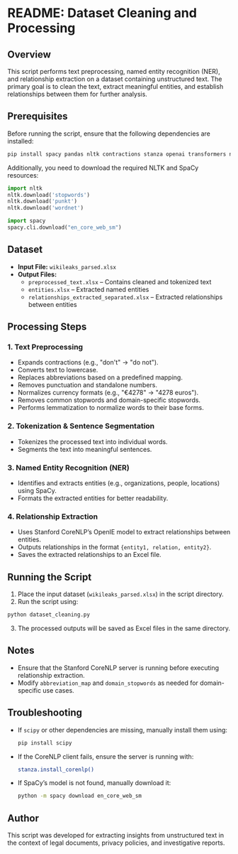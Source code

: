 # README: Dataset Cleaning and Processing

## Overview

This script performs text preprocessing, named entity recognition (NER), and relationship extraction on a dataset containing unstructured text. The primary goal is to clean the text, extract meaningful entities, and establish relationships between them for further analysis.

## Prerequisites

Before running the script, ensure that the following dependencies are installed:

```sh
pip install spacy pandas nltk contractions stanza openai transformers networkx matplotlib scipy
```

Additionally, you need to download the required NLTK and SpaCy resources:

```python
import nltk
nltk.download('stopwords')
nltk.download('punkt')
nltk.download('wordnet')

import spacy
spacy.cli.download("en_core_web_sm")
```

## Dataset

- **Input File:** `wikileaks_parsed.xlsx`
- **Output Files:**
  - `preprocessed_text.xlsx` – Contains cleaned and tokenized text
  - `entities.xlsx` – Extracted named entities
  - `relationships_extracted_separated.xlsx` – Extracted relationships between entities

## Processing Steps

### 1. Text Preprocessing

- Expands contractions (e.g., "don't" → "do not").
- Converts text to lowercase.
- Replaces abbreviations based on a predefined mapping.
- Removes punctuation and standalone numbers.
- Normalizes currency formats (e.g., "€4278" → "4278 euros").
- Removes common stopwords and domain-specific stopwords.
- Performs lemmatization to normalize words to their base forms.

### 2. Tokenization & Sentence Segmentation

- Tokenizes the processed text into individual words.
- Segments the text into meaningful sentences.

### 3. Named Entity Recognition (NER)

- Identifies and extracts entities (e.g., organizations, people, locations) using SpaCy.
- Formats the extracted entities for better readability.

### 4. Relationship Extraction

- Uses Stanford CoreNLP’s OpenIE model to extract relationships between entities.
- Outputs relationships in the format `{entity1, relation, entity2}`.
- Saves the extracted relationships to an Excel file.

## Running the Script

1. Place the input dataset (`wikileaks_parsed.xlsx`) in the script directory.
2. Run the script using:

```sh
python dataset_cleaning.py
```

3. The processed outputs will be saved as Excel files in the same directory.

## Notes

- Ensure that the Stanford CoreNLP server is running before executing relationship extraction.
- Modify `abbreviation_map` and `domain_stopwords` as needed for domain-specific use cases.

## Troubleshooting

- If `scipy` or other dependencies are missing, manually install them using:
  ```sh
  pip install scipy
  ```
- If the CoreNLP client fails, ensure the server is running with:
  ```sh
  stanza.install_corenlp()
  ```
- If SpaCy’s model is not found, manually download it:
  ```sh
  python -m spacy download en_core_web_sm
  ```

## Author

This script was developed for extracting insights from unstructured text in the context of legal documents, privacy policies, and investigative reports.
